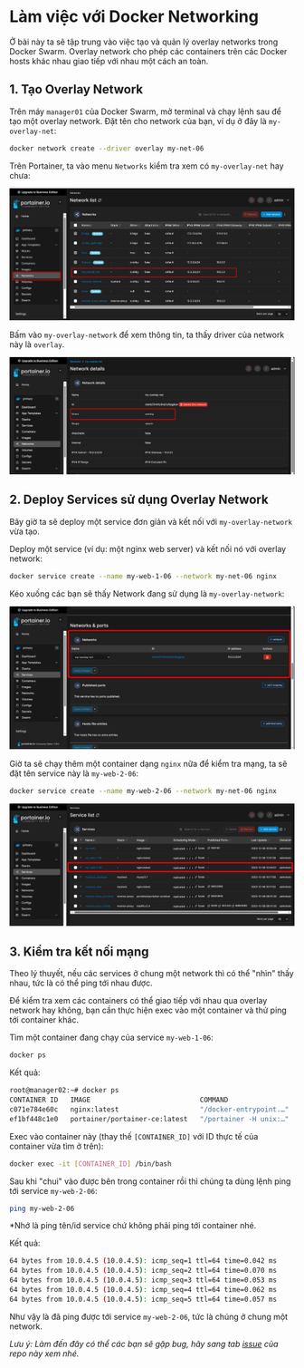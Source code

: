 # Làm việc với Docker Networking
Ở bài này ta sẽ tập trung vào việc tạo và quản lý overlay networks trong Docker Swarm. Overlay network cho phép các containers trên các Docker hosts khác nhau giao tiếp với nhau một cách an toàn.

## 1. Tạo Overlay Network
Trên máy `manager01` của Docker Swarm, mở terminal và chạy lệnh sau để tạo một overlay network. Đặt tên cho network của bạn, ví dụ ở đây là `my-overlay-net`:

```bash
docker network create --driver overlay my-net-06
```

Trên Portainer, ta vào menu `Networks` kiểm tra xem có `my-overlay-net` hay chưa:

![Alt text](./images/my-overlay-network.png)

Bấm vào `my-overlay-network` để xem thông tin, ta thấy driver của network này là `overlay`.

![Alt text](./images/network-driver.png)

## 2. Deploy Services sử dụng Overlay Network

Bây giờ ta sẽ deploy một service đơn giản và kết nối với `my-overlay-network` vừa tạo.

Deploy một service (ví dụ: một nginx web server) và kết nối nó với overlay network:

```bash
docker service create --name my-web-1-06 --network my-net-06 nginx
```

Kéo xuống các bạn sẽ thấy Network đang sử dụng là `my-overlay-network`:

![Alt text](./images/network-check.png)

Giờ ta sẽ chạy thêm một container dạng `nginx` nữa để kiểm tra mạng, ta sẽ đặt tên service này là `my-web-2-06`:

```bash
docker service create --name my-web-2-06 --network my-net-06 nginx
```

![Alt text](./images/second-service.png)

## 3. Kiểm tra kết nối mạng

Theo lý thuyết, nếu các services ở chung một network thì có thể "nhìn" thấy nhau, tức là có thể ping tới nhau được.

Để kiểm tra xem các containers có thể giao tiếp với nhau qua overlay network hay không, bạn cần thực hiện exec vào một container và thử ping tới container khác.

Tìm một container đang chạy của service `my-web-1-06`:

```bash
docker ps
```

Kết quả:
```bash
root@manager02:~# docker ps
CONTAINER ID   IMAGE                           COMMAND                  CREATED       STATUS       PORTS                          NAMES
c071e784e60c   nginx:latest                    "/docker-entrypoint.…"   4 hours ago   Up 4 hours   80/tcp                         my-web-1-06.1.r6ec5yq26plm5zlpg7xzegkeb
ef1bf448c1e0   portainer/portainer-ce:latest   "/portainer -H unix:…"   6 hours ago   Up 6 hours   8000/tcp, 9000/tcp, 9443/tcp   reverse-proxy_portainer.1.l897aw149y7k47olb3y8oim9d
```

Exec vào container này (thay thế `[CONTAINER_ID]` với ID thực tế của container vừa tìm ở trên):

```bash
docker exec -it [CONTAINER_ID] /bin/bash
```

Sau khi "chui" vào được bên trong container rồi thì chúng ta dùng lệnh ping tới service `my-web-2-06`:

```bash
ping my-web-2-06
```

*Nhớ là ping tên/id service chứ không phải ping tới container nhé.

Kết quả:

```bash
64 bytes from 10.0.4.5 (10.0.4.5): icmp_seq=1 ttl=64 time=0.042 ms
64 bytes from 10.0.4.5 (10.0.4.5): icmp_seq=2 ttl=64 time=0.070 ms
64 bytes from 10.0.4.5 (10.0.4.5): icmp_seq=3 ttl=64 time=0.053 ms
64 bytes from 10.0.4.5 (10.0.4.5): icmp_seq=4 ttl=64 time=0.062 ms
64 bytes from 10.0.4.5 (10.0.4.5): icmp_seq=5 ttl=64 time=0.057 ms
```

Như vậy là đã ping được tới service `my-web-2-06`, tức là chúng ở chung một network.

*Lưu ý: Làm đến đây có thể các bạn sẽ gặp bug, hãy sang tab [issue]() của repo này xem nhé.*